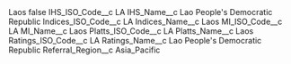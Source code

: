 <?xml version="1.0" encoding="UTF-8"?>
<CustomMetadata xmlns="http://soap.sforce.com/2006/04/metadata" xmlns:xsi="http://www.w3.org/2001/XMLSchema-instance" xmlns:xsd="http://www.w3.org/2001/XMLSchema">
    <label>Laos</label>
    <protected>false</protected>
    <values>
        <field>IHS_ISO_Code__c</field>
        <value xsi:type="xsd:string">LA</value>
    </values>
    <values>
        <field>IHS_Name__c</field>
        <value xsi:type="xsd:string">Lao People&apos;s Democratic Republic</value>
    </values>
    <values>
        <field>Indices_ISO_Code__c</field>
        <value xsi:type="xsd:string">LA</value>
    </values>
    <values>
        <field>Indices_Name__c</field>
        <value xsi:type="xsd:string">Laos</value>
    </values>
    <values>
        <field>MI_ISO_Code__c</field>
        <value xsi:type="xsd:string">LA</value>
    </values>
    <values>
        <field>MI_Name__c</field>
        <value xsi:type="xsd:string">Laos</value>
    </values>
    <values>
        <field>Platts_ISO_Code__c</field>
        <value xsi:type="xsd:string">LA</value>
    </values>
    <values>
        <field>Platts_Name__c</field>
        <value xsi:type="xsd:string">Laos</value>
    </values>
    <values>
        <field>Ratings_ISO_Code__c</field>
        <value xsi:type="xsd:string">LA</value>
    </values>
    <values>
        <field>Ratings_Name__c</field>
        <value xsi:type="xsd:string">Lao People&apos;s Democratic Republic</value>
    </values>
    <values>
        <field>Referral_Region__c</field>
        <value xsi:type="xsd:string">Asia_Pacific</value>
    </values>
</CustomMetadata>
